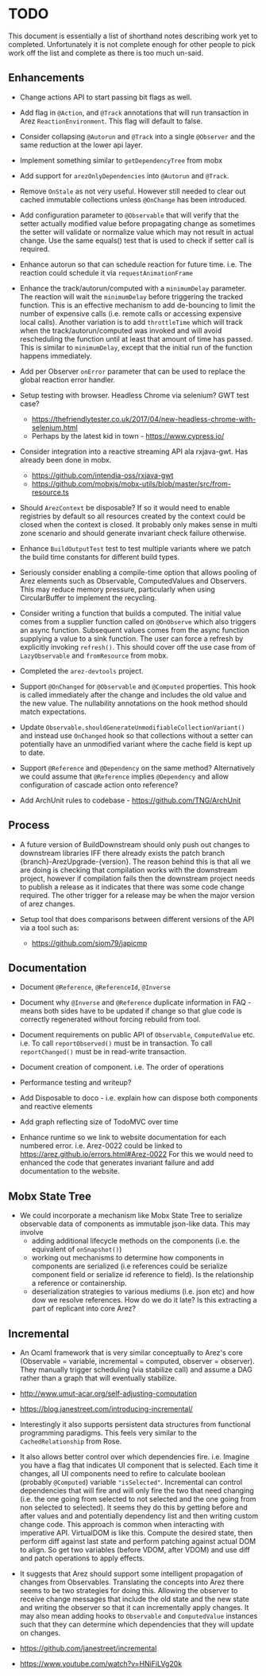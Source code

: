 # TODO

This document is essentially a list of shorthand notes describing work yet to completed.
Unfortunately it is not complete enough for other people to pick work off the list and
complete as there is too much un-said.

## Enhancements

* Change actions API to start passing bit flags as well.

* Add flag in `@Action`, and `@Track` annotations that will run transaction in Arez `ReactionEnvironment`.
  This flag will default to false.

* Consider collapsing `@Autorun` and `@Track` into a single `@Observer` and the same reduction at the
  lower api layer.

* Implement something similar to `getDependencyTree` from mobx

* Add support for `arezOnlyDependencies` into `@Autorun` and `@Track`.

* Remove `OnStale` as not very useful. However still needed to clear out cached immutable collections unless
  `@OnChange` has been introduced.

* Add configuration parameter to `@Observable` that will verify that the setter actually modified value
  before propagating change as sometimes the setter will validate or normalize value which may not result in
  actual change. Use the same equals() test that is used to check if setter call is required.

* Enhance autorun so that can schedule reaction for future time. i.e. The reaction could schedule
  it via `requestAnimationFrame`

* Enhance the track/autorun/computed with a `minimumDelay` parameter. The reaction will wait the `minimumDelay`
  before triggering the tracked function. This is an effective mechanism to add de-bouncing to limit the number
  of expensive calls (i.e. remote calls or accessing expensive local calls). Another variation is to add
  `throttleTime` which will track when the track/autorun/computed was invoked and will avoid rescheduling
  the function until at least that amount of time has passed. This is similar to `minimumDelay`, except that the
  initial run of the function happens immediately.

* Add per Observer `onError` parameter that can be used to replace the global reaction error handler.

* Setup testing with browser. Headless Chrome via selenium? GWT test case?
  - https://thefriendlytester.co.uk/2017/04/new-headless-chrome-with-selenium.html
  - Perhaps by the latest kid in town - https://www.cypress.io/

* Consider integration into a reactive streaming API ala rxjava-gwt. Has already been done in mobx.
  - https://github.com/intendia-oss/rxjava-gwt
  - https://github.com/mobxjs/mobx-utils/blob/master/src/from-resource.ts

* Should `ArezContext` be disposable? If so it would need to enable registries by default so all resources
  created by the context could be closed when the context is closed. It probably only makes sense in multi
  zone scenario and should generate invariant check failure otherwise.

* Enhance `BuildOutputTest` test to test multiple variants where we patch the build time constants for different
  build types.

* Seriously consider enabling a compile-time option that allows pooling of Arez elements such as Observable,
  ComputedValues and Observers. This may reduce memory pressure, particularly when using CircularBuffer to
  implement the recycling.

* Consider writing a function that builds a computed. The initial value comes from a supplier function called
  on `@OnObserve` which also triggers an async function. Subsequent values comes from the async function supplying
  a value to a sink function. The user can force a refresh by explicitly invoking `refresh()`. This should cover
  off the use case from of `LazyObservable` and `fromResource` from mobx.

* Completed the `arez-devtools` project.

* Support `@OnChanged` for `@Observable` and `@Computed` properties. This hook is called immediately after the
  change and includes the old value and the new value. The nullability annotations on the hook method should
  match expectations.

* Update `Observable.shouldGenerateUnmodifiableCollectionVariant()` and instead use `OnChanged` hook so that
  collections without a setter can potentially have an unmodified variant where the cache field is kept up to
  date.

* Support `@Reference` and `@Dependency` on the same method? Alternatively we could assume that `@Reference`
  implies `@Dependency` and allow configuration of cascade action onto reference?

* Add ArchUnit rules to codebase - https://github.com/TNG/ArchUnit

## Process

* A future version of BuildDownstream should only push out changes to downstream libraries IFF there already exists
  the patch branch {branch}-ArezUpgrade-{version}. The reason behind this is that all we are doing is checking that
  compilation works with the downstream project, however if compilation fails then the downstream project needs to
  publish a release as it indicates that there was some code change required. The other trigger for a release may be
  when the major version of arez changes.

* Setup tool that does comparisons between different versions of the API via a tool such as:
  - https://github.com/siom79/japicmp

## Documentation

* Document `@Reference`, `@ReferenceId`, `@Inverse`

* Document why `@Inverse` and `@Reference` duplicate information in FAQ - means both sides have to be updated
  if change so that glue code is correctly regenerated without forcing rebuild from tool.

* Document requirements on public API of `Observable`, `ComputedValue` etc. i.e. To call `reportObserved()`
  must be in transaction. To call `reportChanged()` must be in read-write transaction.

* Document creation of component. i.e. The order of operations

* Performance testing and writeup?

* Add Disposable to doco - i.e. explain how can dispose both components and reactive elements

* Add graph reflecting size of TodoMVC over time

* Enhance runtime so we link to website documentation for each numbered error. i.e. Arez-0022 could be linked
  to https://arez.github.io/errors.html#Arez-0022 For this we would need to enhanced the code that generates
  invariant failure and add documentation to the website.

## Mobx State Tree

* We could incorporate a mechanism like Mobx State Tree to serialize observable data of components as
  immutable json-like data. This may involve
  - adding additional lifecycle methods on the components (i.e. the equivalent of `onSnapshot()`)
  - working out mechanisms to determine how components in components are serialized (i.e references could
    be serialize component field or serialize id reference to field). Is the relationship a reference or
    containership.
  - deserialization strategies to various mediums (i.e. json etc) and how dow we resolve references. How
    do we do it late? Is this extracting a part of replicant into core Arez?

## Incremental

* An Ocaml framework that is very similar conceptually to Arez's core (Observable = variable,
  incremental = computed, observer = observer). They manually trigger scheduling (via stabilize call)
  and assume a DAG rather than a graph that will eventually stabilize.

* http://www.umut-acar.org/self-adjusting-computation
* https://blog.janestreet.com/introducing-incremental/

* Interestingly it also supports persistent data structures from functional programming paradigms. This
  feels very similar to the `CachedRelationship` from Rose.

* It also allows better control over which dependencies fire. i.e. Imagine you have a flag that indicates
  UI component that is selected. Each time it changes, all UI components need to refire to calculate boolean
  (probably `@Computed`) variable `"isSelected"`. Incremental can control dependencies that will fire and
  will only fire the two that need changing (i.e. the one going from selected to not selected and the one
  going from non selected to selected). It seems they do this by getting before and after values and and
  potentially dependency list and then writing custom change code. This approach is common when interacting
  with imperative API. VirtualDOM is like this. Compute the desired state, then perform diff against last
  state and perform patching against actual DOM to align. So get two variables (before VDOM, after VDOM)
  and use diff and patch operations to apply effects.

* It suggests that Arez should support some intelligent propagation of changes from Observables. Translating
  the concepts into Arez there seems to be two strategies for doing this. Allowing the observer to receive
  change messages that include the old state and the new state and writing the observer so that it can
  incrementally apply changes. It may also mean adding hooks to `Observable` and `ComputedValue` instances
  such that they can determine which dependencies that they will update on changes.

* https://github.com/janestreet/incremental
* https://www.youtube.com/watch?v=HNiFiLVg20k

